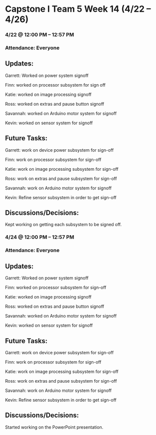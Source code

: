 # Capstone I Team 5 Week 14 (4/22 – 4/26)

### 4/22 @ 12:00 PM – 12:57 PM

### Attendance: Everyone 

## Updates:

Garrett: Worked on power system signoff

Finn: worked on processor subsystem for sign off

Katie: worked on image processing signoff

Ross: worked on extras and pause button signoff

Savannah: worked on Arduino motor system for signoff

Kevin: worked on sensor system for signoff

## Future Tasks:

Garrett: work on device power subsystem for sign-off

Finn: work on processor subsystem for sign-off

Katie: work on image processing subsystem for sign-off

Ross: work on extras and pause subsystem for sign-off

Savannah: work on Arduino motor system for signoff

Kevin: Refine sensor subsystem in order to get sign-off

## Discussions/Decisions: 

Kept working on getting each subsystem to be signed off.



### 4/24 @ 12:00 PM – 12:57 PM

### Attendance: Everyone 

## Updates:

Garrett: Worked on power system signoff

Finn: worked on processor subsystem for sign-off

Katie: worked on image processing signoff

Ross: worked on extras and pause button signoff

Savannah: worked on Arduino motor system for signoff

Kevin: worked on sensor system for signoff

## Future Tasks:

Garrett: work on device power subsystem for sign-off

Finn: work on processor subsystem for sign-off

Katie: work on image processing subsystem for sign-off

Ross: work on extras and pause subsystem for sign-off

Savannah: work on Arduino motor system for signoff

Kevin: Refine sensor subsystem in order to get sign-off


## Discussions/Decisions: 

Started working on the PowerPoint presentation.
